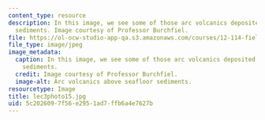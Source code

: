 ```yaml
---
content_type: resource
description: In this image, we see some of those arc volcanics deposited above seafloor
  sediments. Image courtesy of Professor Burchfiel.
file: https://ol-ocw-studio-app-qa.s3.amazonaws.com/courses/12-114-field-geology-i-fall-2005/5c2026097f56e2951ad7ffb6a4e7627b_lec3photo15.jpg
file_type: image/jpeg
image_metadata:
  caption: In this image, we see some of those arc volcanics deposited above seafloor
    sediments.
  credit: Image courtesy of Professor Burchfiel.
  image-alt: Arc volcanics above seafloor sediments.
resourcetype: Image
title: lec3photo15.jpg
uid: 5c202609-7f56-e295-1ad7-ffb6a4e7627b
---
```

